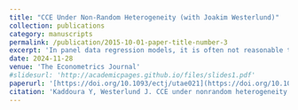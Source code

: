 ```yaml
---
title: "CCE Under Non-Random Heterogeneity (with Joakim Westerlund)"
collection: publications
category: manuscripts
permalink: /publication/2015-10-01-paper-title-number-3
excerpt: 'In panel data regression models, it is often not reasonable to expect all cross-sectional units to have identical responses to explanatory variables, or that all relevant variables have been properly accounted for. These concerns have recently motivated the use of interactive effects models with heterogeneous slopes. The workhorse of this literature is the common correlated effects approach, which assumes that both effects and slopes are randomly distributed. The current paper argues that the restrictions implied by this assumption are likely unreasonable in many applications, and that there is a need to allow for nonrandom heterogeneity.'
date: 2024-11-28
venue: 'The Econometrics Journal'
#slidesurl: 'http://academicpages.github.io/files/slides1.pdf'
paperurl: '[https://doi.org/10.1093/ectj/utae021](https://doi.org/10.1093/ectj/utae021)'
citation: 'Kaddoura Y, Westerlund J. CCE under nonrandom heterogeneity (2024). The Econometrics Journal. utae021.'
---
```

